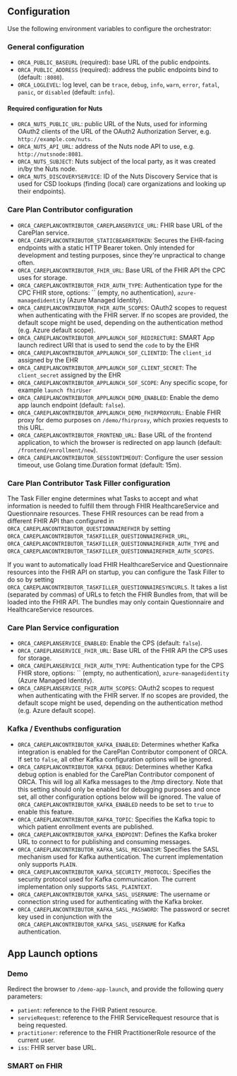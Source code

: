 ## Configuration
Use the following environment variables to configure the orchestrator:


### General configuration
- `ORCA_PUBLIC_BASEURL` (required): base URL of the public endpoints.
- `ORCA_PUBLIC_ADDRESS` (required): address the public endpoints bind to (default: `:8080`).
- `ORCA_LOGLEVEL`: log level, can be `trace`, `debug`, `info`, `warn`, `error`, `fatal`, `panic`, or `disabled` (default: `info`).

#### Required configuration for Nuts
- `ORCA_NUTS_PUBLIC_URL`: public URL of the Nuts, used for informing OAuth2 clients of the URL of the OAuth2 Authorization Server, e.g. `http://example.com/nuts`.
- `ORCA_NUTS_API_URL`: address of the Nuts node API to use, e.g. `http://nutsnode:8081`.
- `ORCA_NUTS_SUBJECT`: Nuts subject of the local party, as it was created in/by the Nuts node.
- `ORCA_NUTS_DISCOVERYSERVICE`: ID of the Nuts Discovery Service that is used for CSD lookups (finding (local) care organizations and looking up their endpoints).

### Care Plan Contributor configuration
- `ORCA_CAREPLANCONTRIBUTOR_CAREPLANSERVICE_URL`: FHIR base URL of the CarePlan service.
- `ORCA_CAREPLANCONTRIBUTOR_STATICBEARERTOKEN`: Secures the EHR-facing endpoints with a static HTTP Bearer token. Only intended for development and testing purposes, since they're unpractical to change often.
- `ORCA_CAREPLANCONTRIBUTOR_FHIR_URL`: Base URL of the FHIR API the CPC uses for storage.
- `ORCA_CAREPLANCONTRIBUTOR_FHIR_AUTH_TYPE`: Authentication type for the CPC FHIR store, options: `` (empty, no authentication), `azure-managedidentity` (Azure Managed Identity).
- `ORCA_CAREPLANCONTRIBUTOR_FHIR_AUTH_SCOPES`: OAuth2 scopes to request when authenticating with the FHIR server. If no scopes are provided, the default scope might be used, depending on the authentication method (e.g. Azure default scope).
- `ORCA_CAREPLANCONTRIBUTOR_APPLAUNCH_SOF_REDIRECTURI`: SMART App launch redirect URI that is used to send the `code` to by the EHR
- `ORCA_CAREPLANCONTRIBUTOR_APPLAUNCH_SOF_CLIENTID`:  The `client_id` assigned by the EHR
- `ORCA_CAREPLANCONTRIBUTOR_APPLAUNCH_SOF_CLIENT_SECRET`: The `client_secret` assigned by the EHR
- `ORCA_CAREPLANCONTRIBUTOR_APPLAUNCH_SOF_SCOPE`: Any specific scope, for example `launch fhirUser`
- `ORCA_CAREPLANCONTRIBUTOR_APPLAUNCH_DEMO_ENABLED`: Enable the demo app launch endpoint (default: `false`).
- `ORCA_CAREPLANCONTRIBUTOR_APPLAUNCH_DEMO_FHIRPROXYURL`: Enable FHIR proxy for demo purposes on `/demo/fhirproxy`, which proxies requests to this URL.
- `ORCA_CAREPLANCONTRIBUTOR_FRONTEND_URL`: Base URL of the frontend application, to which the browser is redirected on app launch (default: `/frontend/enrollment/new`).
- `ORCA_CAREPLANCONTRIBUTOR_SESSIONTIMEOUT`: Configure the user session timeout, use Golang time.Duration format (default: 15m).

### Care Plan Contributor Task Filler configuration
The Task Filler engine determines what Tasks to accept and what information is needed to fulfill them through FHIR HealthcareService and Questionnaire resources.
These FHIR resources can be read from a different FHIR API than configured in `ORCA_CAREPLANCONTRIBUTOR_QUESTIONNAIREFHIR` by setting 
`ORCA_CAREPLANCONTRIBUTOR_TASKFILLER_QUESTIONNAIREFHIR_URL`, `ORCA_CAREPLANCONTRIBUTOR_TASKFILLER_QUESTIONNAIREFHIR_AUTH_TYPE` and `ORCA_CAREPLANCONTRIBUTOR_TASKFILLER_QUESTIONNAIREFHIR_AUTH_SCOPES`.

If you want to automatically load FHIR HealthcareService and Questionnaire resources into the FHIR API on startup,
you can configure the Task Filler to do so by setting `ORCA_CAREPLANCONTRIBUTOR_TASKFILLER_QUESTIONNAIRESYNCURLS`.
It takes a list (separated by commas) of URLs to fetch the FHIR Bundles from, that will be loaded into the FHIR API.
The bundles may only contain Questionnaire and HealthcareService resources.

### Care Plan Service configuration
- `ORCA_CAREPLANSERVICE_ENABLED`: Enable the CPS (default: `false`).
- `ORCA_CAREPLANSERVICE_FHIR_URL`: Base URL of the FHIR API the CPS uses for storage.
- `ORCA_CAREPLANSERVICE_FHIR_AUTH_TYPE`: Authentication type for the CPS FHIR store, options: `` (empty, no authentication), `azure-managedidentity` (Azure Managed Identity).
- `ORCA_CAREPLANSERVICE_FHIR_AUTH_SCOPES`: OAuth2 scopes to request when authenticating with the FHIR server. If no scopes are provided, the default scope might be used, depending on the authentication method (e.g. Azure default scope).

### Kafka / Eventhubs configuration

* `ORCA_CAREPLANCONTRIBUTOR_KAFKA_ENABLED`: Determines whether Kafka integration is enabled for the CarePlan Contributor component of ORCA. If set to `false`, all other Kafka configuration options will be ignored.
* `ORCA_CAREPLANCONTRIBUTOR_KAFKA_DEBUG`: Determines whether Kafka debug option is enabled for the CarePlan Contributor component of ORCA. This will log all Kafka messages to the /tmp directory. Note that this setting should only be enabled for debugging purposes and once set, all other configuration options below will be ignored. The value of `ORCA_CAREPLANCONTRIBUTOR_KAFKA_ENABLED` needs to be set to `true` to enable this feature.
* `ORCA_CAREPLANCONTRIBUTOR_KAFKA_TOPIC`: Specifies the Kafka topic to which patient enrollment events are published.
* `ORCA_CAREPLANCONTRIBUTOR_KAFKA_ENDPOINT`: Defines the Kafka broker URL to connect to for publishing and consuming messages.
* `ORCA_CAREPLANCONTRIBUTOR_KAFKA_SASL_MECHANISM`: Specifies the SASL mechanism used for Kafka authentication. The current implementation only supports `PLAIN`.
* `ORCA_CAREPLANCONTRIBUTOR_KAFKA_SECURITY_PROTOCOL`: Specifies the security protocol used for Kafka communication. The current implementation only supports `SASL_PLAINTEXT`.
* `ORCA_CAREPLANCONTRIBUTOR_KAFKA_SASL_USERNAME`: The username or connection string used for authenticating with the Kafka broker. 
* `ORCA_CAREPLANCONTRIBUTOR_KAFKA_SASL_PASSWORD`: The password or secret key used in conjunction with the `ORCA_CAREPLANCONTRIBUTOR_KAFKA_SASL_USERNAME` for Kafka authentication.

## App Launch options

### Demo

Redirect the browser to `/demo-app-launch`, and provide the following query parameters:

- `patient`: reference to the FHIR Patient resource.
- `servieRequest`: reference to the FHIR ServiceRequest resource that is being requested.
- `practitioner`: reference to the FHIR PractitionerRole resource of the current user.
- `iss`: FHIR server base URL.

### SMART on FHIR